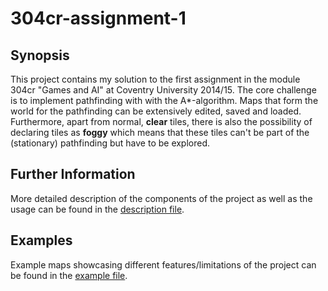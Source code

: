 # 304cr-assignment-1

## Synopsis
This project contains my solution to the first assignment in the module 304cr "Games and AI" at Coventry University 2014/15. The core challenge is to implement pathfinding with with the A\*-algorithm. Maps that form the world for the pathfinding can be
extensively edited, saved and loaded. Furthermore, apart from normal, __clear__ tiles, there is also the possibility of declaring tiles as __foggy__ which means that these tiles can't be part of the (stationary) pathfinding but have to be explored.

## Further Information
More detailed description of the components of the project as well as the usage can be found in the [description file](https://github.com/mystyfly/304cr-assignment-1/blob/master/DESCRIPTION.md).

## Examples
Example maps showcasing different features/limitations of the project can be found in the [example file](https://github.com/mystyfly/304cr-assignment-1/blob/master/EXAMPLE.md).

